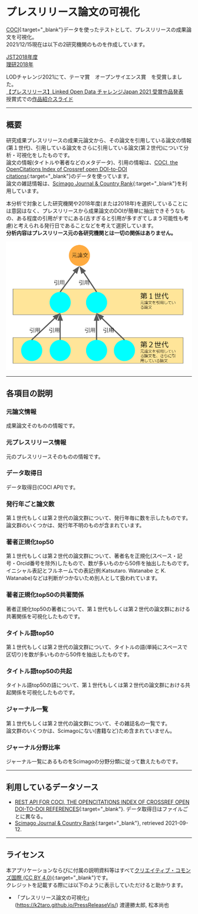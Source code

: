 # プレスリリース論文の可視化

[COCI](https://opencitations.net/index/coci){:target="_blank"}データを使ったテストとして、プレスリリースの成果論文を可視化。  
2021/12/15現在は以下の2研究機関のものを作成しています。    

[JST2018年度](JST2018)  
[理研2018年](riken2018)  
  
  
LODチャレンジ2021にて、テーマ賞　オープンサイエンス賞　を受賞しました。  
[【プレスリリース】Linked Open Data チャレンジJapan 2021 受賞作品発表](https://2021.lodc.jp/awardPressRelease2021.html)  
授賞式での[作品紹介スライド](テーマ賞_オープンサイエンス賞_u015_3_13受賞式_u015_プレスリリース論文の可視化.pdf)


---------------------------------------

## 概要

研究成果プレスリリースの成果元論文から、その論文を引用している論文の情報(第１世代)、引用している論文をさらに引用している論文(第２世代)について分析・可視化をしたものです。  
論文の情報(タイトルや著者などのメタデータ)、引用の情報は、[COCI, the OpenCitations Index of Crossref open DOI-to-DOI citations](https://opencitations.net/index/coci){:target="_blank"}のデータを使っています。  
論文の雑誌情報は、[Scimago Journal & Country Rank](https://www.scimagojr.com/){:target="_blank"}を利用しています。  
  
本分析で対象とした研究機関や2018年度(または2018年)を選択していることには意図はなく、プレスリリースから成果論文のDOIが簡単に抽出できそうなもの、ある程度の引用がすでにある(古すぎると引用が多すぎてしまう可能性も考慮)と考えられる発行日であることなどを考えて選択しています。  
__分析内容はプレスリリース元の各研究機関とは一切の関係はありません。__  

![image1](image1.png)

---------------------------------------

## 各項目の説明

### 元論文情報

成果論文そのものの情報です。

### 元プレスリリース情報

元のプレスリリースそのものの情報です。

### データ取得日  

データ取得日(COCI API)です。


### 発行年ごと論文数

第１世代もしくは第２世代の論文群について、発行年毎に数を示したものです。  
論文群のいくつかは、発行年不明のものが含まれています。  

### 著者正規化top50

第１世代もしくは第２世代の論文群について、著者名を正規化(スペース・記号・Orcid番号を除外)したもので、数が多いものから50件を抽出したものです。  
イニシャル表記とフルネームでの表記(例:Katsutaro. Watanabe と K. Watanabe)などは判断がつかないため別人として扱われています。  


### 著者正規化top50の共著関係

著者正規化top50の著者について、第１世代もしくは第２世代の論文群における共著関係を可視化したものです。


### タイトル語top50

第１世代もしくは第２世代の論文群について、タイトルの語(単純にスペースで区切り)を数が多いものから50件を抽出したものです。  


### タイトル語top50の共起

タイトル語top50の語について、第１世代もしくは第２世代の論文群における共起関係を可視化したものです。


### ジャーナル一覧

第１世代もしくは第２世代の論文群について、その雑誌名の一覧です。  
論文群のいくつかは、Scimagoにない(書籍など)ため含まれていません。  


### ジャーナル分野比率

ジャーナル一覧にあるものをScimagoの分野分類に従って数えたものです。

---------------------------------------

## 利用しているデータソース

- [REST API FOR COCI, THE OPENCITATIONS INDEX OF CROSSREF OPEN DOI-TO-DOI REFERENCES](https://opencitations.net/index/coci/api/v1){:target="_blank"}. データ取得日はファイルごとに異なる。
- [Scimago Journal & Country Rank](http://www.scimagojr.com){:target="_blank"}, retrieved 2021-09-12.

---------------------------------------

## ライセンス
本アプリケーションならびに付属の説明資料等はすべて[クリエイティブ・コモンズ国際 (CC BY 4.0)](https://creativecommons.org/licenses/by/4.0/deed.ja){:target="_blank"}です。  
クレジットを記載する際には以下のように表示していただけると助かります。
- 「プレスリリース論文の可視化」(https://k2taro.github.io/PressReleaseVis/) 渡邊勝太郎, 松本尚也
